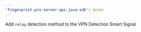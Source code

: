 ```yaml
---
'fingerprint-pro-server-api-java-sdk': minor
---
```


Add `relay` detection method to the VPN Detection Smart Signal
